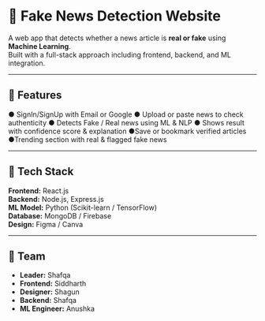 # 📰 Fake News Detection Website  

A web app that detects whether a news article is **real or fake** using **Machine Learning**.  
Built with a full-stack approach including frontend, backend, and ML integration.  

---

## 🚀 Features  
● SignIn/SignUp with Email or Google
● Upload or paste news to check authenticity
● Detects Fake / Real news using ML & NLP
● Shows result with confidence score & explanation
●Save or bookmark verified articles
●Trending section with real & flagged fake news

---

## 🧠 Tech Stack  
**Frontend:** React.js  
**Backend:** Node.js, Express.js  
**ML Model:** Python (Scikit-learn / TensorFlow)  
**Database:** MongoDB / Firebase  
**Design:** Figma / Canva  

---

## 👥 Team  
- **Leader:** Shafqa  
- **Frontend:** Siddharth  
- **Designer:** Shagun  
- **Backend:**  Shafqa
- **ML Engineer:** Anushka 

